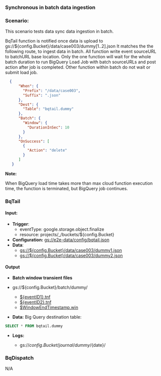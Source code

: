 ### Synchronous in batch data ingestion

### Scenario:

This scenario tests data sync data ingestion in batch.


BqTail function is notified once data is upload to gs://${config.Bucket}/data/case003/dummy[1..2].json
It matches the the following route, to ingest data in batch. All function write event sourceURL to batchURL base location.
Only the one function will  wait for the whole batch duration to run BigQuery Load Job with batch sourceURLs and post action after job is completed.
Other function within batch do not wait or submit load job. 



```json
  {
      "When": {
        "Prefix": "/data/case003",
        "Suffix": ".json"
      },
      "Dest": {
        "Table": "bqtail.dummy"
      },
      "Batch": {
        "Window": {
          "DurationInSec": 10
        }
      },
      "OnSuccess": [
        {
          "Action": "delete"
        }
      ]
   }
```

**Note:**

When BigQuery load time takes more than max cloud function execution time, the function is terminated, but BigQuery job continues.

### BqTail

#### Input:

* **Trigger**:
    - eventType: google.storage.object.finalize
    - resource: projects/_/buckets/${config.Bucket}
* **Configuration:** [gs://e2e-data/config/bqtail.json](../../../config/bqtail.json)
* **Data**:
    - [gs://${config.Bucket}/data/case003/dummy1.json](data/trigger/dummy1.json)
    - [gs://${config.Bucket}/data/case003/dummy2.json](data/trigger/dummy2.json)

#### Output

 
* **Batch window transient files**

- gs://${config.Bucket}/batch/dummy/

    - [${eventID1}.tnf](data/expect/batch/eventID1.tnf) 
    - [${eventID2}.tnf](data/expect/batch/eventID2.tnf)
    - [$WindowEndTimestamp.win](data/expect/batch/ts.win)


* **Data:**
Big Query destination table:

```sql
SELECT * FROM bqtail.dummy
```


* **Logs:** 

    - gs://${config.Bucket}/journal/dummy/${date}/

### BqDispatch

N/A